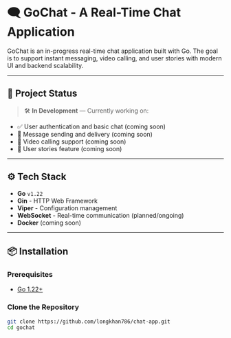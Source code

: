 # 🗨️ GoChat - A Real-Time Chat Application

GoChat is an in-progress real-time chat application built with Go. The goal is to support instant messaging, video calling, and user stories with modern UI and backend scalability.

---

## 🚧 Project Status

> 🛠️ **In Development** — Currently working on:
- ✅ User authentication and basic chat (coming soon)
- 🔄 Message sending and delivery (coming soon)
- 🎥 Video calling support (coming soon)
- 📸 User stories feature (coming soon)

---

## ⚙️ Tech Stack

- **Go** `v1.22`
- **Gin** - HTTP Web Framework
- **Viper** - Configuration management
- **WebSocket** - Real-time communication (planned/ongoing)
- **Docker** (coming soon)

---

## 📦 Installation

### Prerequisites

- [Go 1.22+](https://go.dev/dl/)

### Clone the Repository

```bash
git clone https://github.com/longkhan786/chat-app.git
cd gochat
